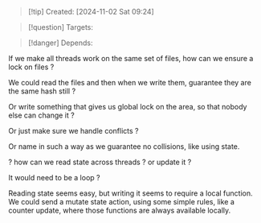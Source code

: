 
>[!tip] Created: [2024-11-02 Sat 09:24]

>[!question] Targets: 

>[!danger] Depends: 

If we make all threads work on the same set of files, how can we ensure a lock on files ?

We could read the files and then when we write them, guarantee they are the same hash still ?

Or write something that gives us global lock on the area, so that nobody else can change it ?

Or just make sure we handle conflicts ?

Or name in such a way as we guarantee no collisions, like using state.

? how can we read state across threads ?  or update it ?

It would need to be a loop ?  

Reading state seems easy, but writing it seems to require a local function.  We could send a mutate state action, using some simple rules, like a counter update, where those functions are always available locally.